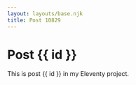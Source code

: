 ```yaml
---
layout: layouts/base.njk
title: Post 10829
---
```


# Post {{ id }}

This is post {{ id }} in my Eleventy project.
